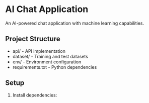 
# AI Chat Application

An AI-powered chat application with machine learning capabilities.

## Project Structure
- api/ - API implementation
- dataset/ - Training and test datasets
- env/ - Environment configuration
- requirements.txt - Python dependencies

## Setup
1. Install dependencies: